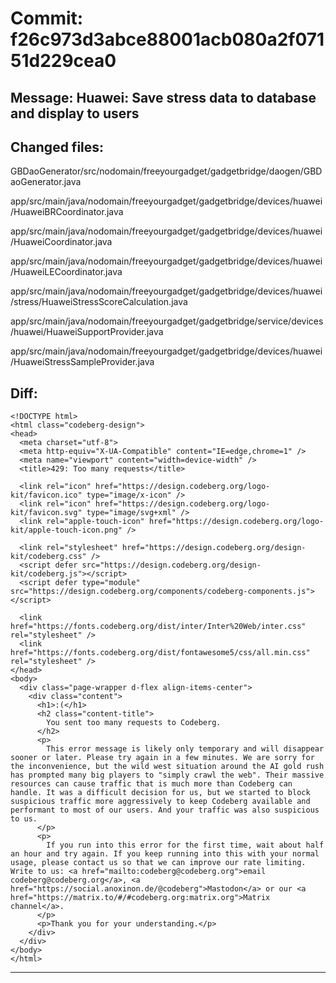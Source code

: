 # Commit: f26c973d3abce88001acb080a2f07151d229cea0
## Message: Huawei: Save stress data to database and display to users
## Changed files:
GBDaoGenerator/src/nodomain/freeyourgadget/gadgetbridge/daogen/GBDaoGenerator.java

app/src/main/java/nodomain/freeyourgadget/gadgetbridge/devices/huawei/HuaweiBRCoordinator.java

app/src/main/java/nodomain/freeyourgadget/gadgetbridge/devices/huawei/HuaweiCoordinator.java

app/src/main/java/nodomain/freeyourgadget/gadgetbridge/devices/huawei/HuaweiLECoordinator.java

app/src/main/java/nodomain/freeyourgadget/gadgetbridge/devices/huawei/stress/HuaweiStressScoreCalculation.java

app/src/main/java/nodomain/freeyourgadget/gadgetbridge/service/devices/huawei/HuaweiSupportProvider.java

app/src/main/java/nodomain/freeyourgadget/gadgetbridge/devices/huawei/HuaweiStressSampleProvider.java

## Diff:
```
<!DOCTYPE html>
<html class="codeberg-design">
<head>
  <meta charset="utf-8">
  <meta http-equiv="X-UA-Compatible" content="IE=edge,chrome=1" />
  <meta name="viewport" content="width=device-width" />
  <title>429: Too many requests</title>
  
  <link rel="icon" href="https://design.codeberg.org/logo-kit/favicon.ico" type="image/x-icon" />
  <link rel="icon" href="https://design.codeberg.org/logo-kit/favicon.svg" type="image/svg+xml" />
  <link rel="apple-touch-icon" href="https://design.codeberg.org/logo-kit/apple-touch-icon.png" />

  <link rel="stylesheet" href="https://design.codeberg.org/design-kit/codeberg.css" />
  <script defer src="https://design.codeberg.org/design-kit/codeberg.js"></script>
  <script defer type="module" src="https://design.codeberg.org/components/codeberg-components.js"></script>

  <link href="https://fonts.codeberg.org/dist/inter/Inter%20Web/inter.css" rel="stylesheet" />
  <link href="https://fonts.codeberg.org/dist/fontawesome5/css/all.min.css" rel="stylesheet" />
</head>
<body>
  <div class="page-wrapper d-flex align-items-center"> 
    <div class="content">
      <h1>:(</h1>
      <h2 class="content-title">
        You sent too many requests to Codeberg.
      </h2>
      <p>
        This error message is likely only temporary and will disappear sooner or later. Please try again in a few minutes. We are sorry for the inconvenience, but the wild west situation around the AI gold rush has prompted many big players to "simply crawl the web". Their massive resources can cause traffic that is much more than Codeberg can handle. It was a difficult decision for us, but we started to block suspicious traffic more aggressively to keep Codeberg available and performant to most of our users. And your traffic was also suspicious to us.
      </p>
      <p>
        If you run into this error for the first time, wait about half an hour and try again. If you keep running into this with your normal usage, please contact us so that we can improve our rate limiting. Write to us: <a href="mailto:codeberg@codeberg.org">email codeberg@codeberg.org</a>, <a href="https://social.anoxinon.de/@codeberg">Mastodon</a> or our <a href="https://matrix.to/#/#codeberg.org:matrix.org">Matrix channel</a>.
      </p>
      <p>Thank you for your understanding.</p>
    </div>
  </div>
</body>
</html>
```
-----------------------------------
